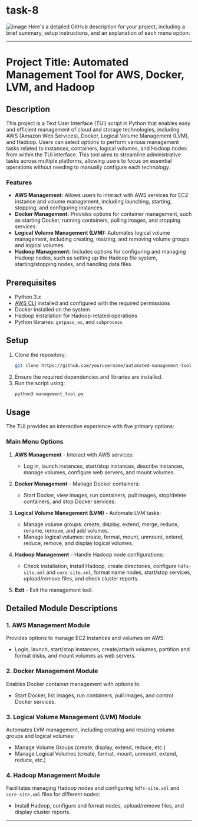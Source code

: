 # task-8
![image](https://user-images.githubusercontent.com/70103173/122405784-f6102380-cf9d-11eb-8bd4-600d9aa8a934.png)
Here's a detailed GitHub description for your project, including a brief summary, setup instructions, and an explanation of each menu option:

---

# Project Title: **Automated Management Tool for AWS, Docker, LVM, and Hadoop**

## Description

This project is a Text User Interface (TUI) script in Python that enables easy and efficient management of cloud and storage technologies, including AWS (Amazon Web Services), Docker, Logical Volume Management (LVM), and Hadoop. Users can select options to perform various management tasks related to instances, containers, logical volumes, and Hadoop nodes from within the TUI interface. This tool aims to streamline administrative tasks across multiple platforms, allowing users to focus on essential operations without needing to manually configure each technology.

### Features

- **AWS Management:** Allows users to interact with AWS services for EC2 instance and volume management, including launching, starting, stopping, and configuring instances.
- **Docker Management:** Provides options for container management, such as starting Docker, running containers, pulling images, and stopping services.
- **Logical Volume Management (LVM):** Automates logical volume management, including creating, resizing, and removing volume groups and logical volumes.
- **Hadoop Management:** Includes options for configuring and managing Hadoop nodes, such as setting up the Hadoop file system, starting/stopping nodes, and handling data files.

## Prerequisites

- Python 3.x
- [AWS CLI](https://aws.amazon.com/cli/) installed and configured with the required permissions
- Docker installed on the system
- Hadoop installation for Hadoop-related operations
- Python libraries: `getpass`, `os`, and `subprocess`

## Setup

1. Clone the repository:
   ```bash
   git clone https://github.com/yourusername/automated-management-tool.git
   ```
2. Ensure the required dependencies and libraries are installed.
3. Run the script using:
   ```bash
   python3 management_tool.py
   ```

## Usage

The TUI provides an interactive experience with five primary options:

### Main Menu Options

1. **AWS Management** - Interact with AWS services:
   - Log in, launch instances, start/stop instances, describe instances, manage volumes, configure web servers, and mount volumes.
   
2. **Docker Management** - Manage Docker containers:
   - Start Docker, view images, run containers, pull images, stop/delete containers, and stop Docker services.
   
3. **Logical Volume Management (LVM)** - Automate LVM tasks:
   - Manage volume groups: create, display, extend, merge, reduce, rename, remove, and add volumes.
   - Manage logical volumes: create, format, mount, unmount, extend, reduce, remove, and display logical volumes.
   
4. **Hadoop Management** - Handle Hadoop node configurations:
   - Check installation, install Hadoop, create directories, configure `hdfs-site.xml` and `core-site.xml`, format name nodes, start/stop services, upload/remove files, and check cluster reports.

5. **Exit** - Exit the management tool.

## Detailed Module Descriptions

### 1. AWS Management Module

Provides options to manage EC2 instances and volumes on AWS:
   - Login, launch, start/stop instances, create/attach volumes, partition and format disks, and mount volumes as web servers.

### 2. Docker Management Module

Enables Docker container management with options to:
   - Start Docker, list images, run containers, pull images, and control Docker services.

### 3. Logical Volume Management (LVM) Module

Automates LVM management, including creating and resizing volume groups and logical volumes:
   - Manage Volume Groups (create, display, extend, reduce, etc.)
   - Manage Logical Volumes (create, format, mount, unmount, extend, reduce, etc.)

### 4. Hadoop Management Module

Facilitates managing Hadoop nodes and configuring `hdfs-site.xml` and `core-site.xml` files for different nodes:
   - Install Hadoop, configure and format nodes, upload/remove files, and display cluster reports.

---

